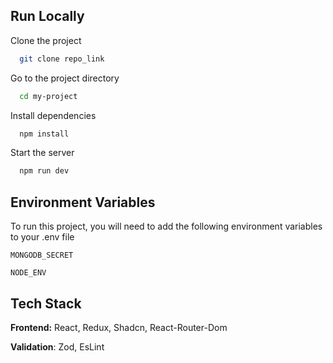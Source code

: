 ## Run Locally

Clone the project

```bash
  git clone repo_link
```

Go to the project directory

```bash
  cd my-project
```

Install dependencies

```bash
  npm install
```

Start the server

```bash
  npm run dev
```

## Environment Variables

To run this project, you will need to add the following environment variables to your .env file

`MONGODB_SECRET`

`NODE_ENV`

## Tech Stack

**Frontend:** React, Redux, Shadcn, React-Router-Dom

**Validation**: Zod, EsLint
